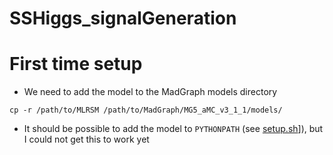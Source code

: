 # SSHiggs_signalGeneration

# First time setup
- We need to add the model to the MadGraph models directory
```
cp -r /path/to/MLRSM /path/to/MadGraph/MG5_aMC_v3_1_1/models/
```

- It should be possible to add the model to `PYTHONPATH` (see [setup.sh](setup.sh)]), but I could not get this to work yet
